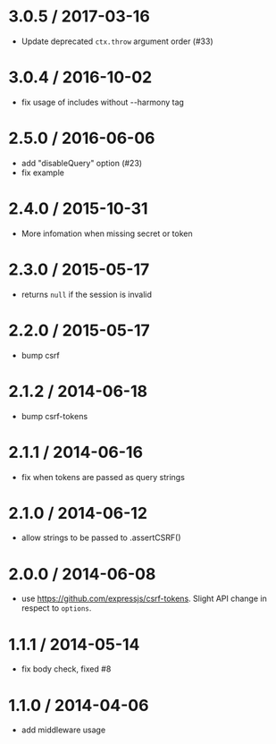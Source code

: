 
3.0.5 / 2017-03-16
==================

  * Update deprecated `ctx.throw` argument order (#33)

3.0.4 / 2016-10-02
==================
  * fix usage of includes without --harmony tag

2.5.0 / 2016-06-06
==================

  * add "disableQuery" option (#23)
  * fix example

2.4.0 / 2015-10-31
==================

  * More infomation when missing secret or token

2.3.0 / 2015-05-17
==================

  * returns `null` if the session is invalid

2.2.0 / 2015-05-17
==================

  * bump csrf

2.1.2 / 2014-06-18
==================

  * bump csrf-tokens

2.1.1 / 2014-06-16
==================

  * fix when tokens are passed as query strings

2.1.0 / 2014-06-12
==================

  * allow strings to be passed to .assertCSRF()

2.0.0 / 2014-06-08
==================

  * use https://github.com/expressjs/csrf-tokens.
    Slight API change in respect to `options`.

1.1.1 / 2014-05-14
==================

  * fix body check, fixed #8

1.1.0 / 2014-04-06
==================

  * add middleware usage
